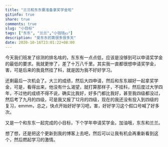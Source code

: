 ```yaml
---
title: "兰兰和东东要准备拿奖学金啦"
gitinfo: true
share: true
comments: true
slug: "小目标"
tags: ["东东", "兰兰","小钱钱💴"]
description: "爱东东的第很多很多天"
date: 2020-10-16T23:01:22+08:00
---
```


今天我们班发了综测的排名啥的，东东有一点点低，应该是没够到可以申请奖学金的最低的要求。我就更惨了，差了十万八千里。其实我一直都很想申请奖学金，害，可是后来的我竟然挂了科，就是因为我不好好学习。

还剩最后一次机会了。大三的成绩，然后大四申请，然后和东东越好一起拿奖学金，可是，看得出来，他没有什么渴望，就打算那样子，不挂科，然后度过大学四年，不过他的成绩不得不说，确实比我好，好多门都比我好，甚至我四级都没过，然后考了九月的四级，可是我又报了12月的四级，现在的我还没有投入到四级的复习，emmm，总之，快点开始好好学习吧，害，好好学习这个假口号喊了好多次。

又是一个和东东一起完成的小目标，下个学年申请奖学金。加油哦，东东和兰兰。

想了想，还是把这个更新到我的博客上去吧，然后可以让我有机会再重新看到这个，然后燃起学习的激情。